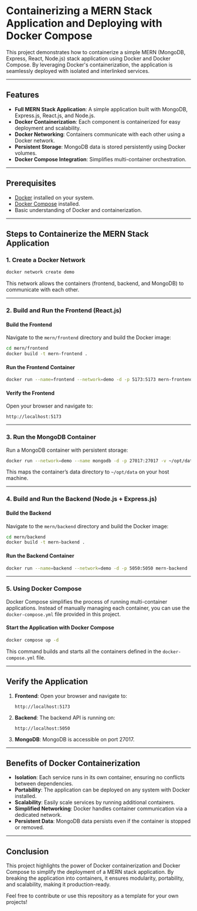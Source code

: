 # Containerizing a MERN Stack Application and Deploying with Docker Compose

This project demonstrates how to containerize a simple MERN (MongoDB, Express, React, Node.js) stack application using Docker and Docker Compose. By leveraging Docker's containerization, the application is seamlessly deployed with isolated and interlinked services.

---

## Features

- **Full MERN Stack Application**: A simple application built with MongoDB, Express.js, React.js, and Node.js.
- **Docker Containerization**: Each component is containerized for easy deployment and scalability.
- **Docker Networking**: Containers communicate with each other using a Docker network.
- **Persistent Storage**: MongoDB data is stored persistently using Docker volumes.
- **Docker Compose Integration**: Simplifies multi-container orchestration.

---

## Prerequisites

- [Docker](https://www.docker.com/) installed on your system.
- [Docker Compose](https://docs.docker.com/compose/) installed.
- Basic understanding of Docker and containerization.

---

## Steps to Containerize the MERN Stack Application

### 1. Create a Docker Network

```bash
docker network create demo
```
This network allows the containers (frontend, backend, and MongoDB) to communicate with each other.

---

### 2. Build and Run the Frontend (React.js)

#### Build the Frontend
Navigate to the `mern/frontend` directory and build the Docker image:

```bash
cd mern/frontend
docker build -t mern-frontend .
```

#### Run the Frontend Container

```bash
docker run --name=frontend --network=demo -d -p 5173:5173 mern-frontend
```

#### Verify the Frontend
Open your browser and navigate to:

```
http://localhost:5173
```

---

### 3. Run the MongoDB Container

Run a MongoDB container with persistent storage:

```bash
docker run --network=demo --name mongodb -d -p 27017:27017 -v ~/opt/data:/data/db mongo:latest
```

This maps the container’s data directory to `~/opt/data` on your host machine.

---

### 4. Build and Run the Backend (Node.js + Express.js)

#### Build the Backend
Navigate to the `mern/backend` directory and build the Docker image:

```bash
cd mern/backend
docker build -t mern-backend .
```

#### Run the Backend Container

```bash
docker run --name=backend --network=demo -d -p 5050:5050 mern-backend
```

---

### 5. Using Docker Compose

Docker Compose simplifies the process of running multi-container applications. Instead of manually managing each container, you can use the `docker-compose.yml` file provided in this project.

#### Start the Application with Docker Compose

```bash
docker compose up -d
```
This command builds and starts all the containers defined in the `docker-compose.yml` file.

---

## Verify the Application

1. **Frontend**: Open your browser and navigate to:
   ```
   http://localhost:5173
   ```

2. **Backend**: The backend API is running on:
   ```
   http://localhost:5050
   ```

3. **MongoDB**: MongoDB is accessible on port 27017.

---

## Benefits of Docker Containerization

- **Isolation**: Each service runs in its own container, ensuring no conflicts between dependencies.
- **Portability**: The application can be deployed on any system with Docker installed.
- **Scalability**: Easily scale services by running additional containers.
- **Simplified Networking**: Docker handles container communication via a dedicated network.
- **Persistent Data**: MongoDB data persists even if the container is stopped or removed.

---

## Conclusion

This project highlights the power of Docker containerization and Docker Compose to simplify the deployment of a MERN stack application. By breaking the application into containers, it ensures modularity, portability, and scalability, making it production-ready.

Feel free to contribute or use this repository as a template for your own projects!
   
